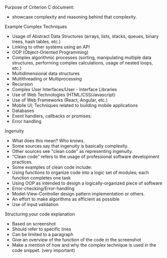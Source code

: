 Purpose of Criterion C document:

- showcase complexity and reasoning behind that complexity.

Example Complex Techniques

- Usage of Abstract Data Structures (arrays, lists, stacks, queues, binary trees, hash tables, etc.)
- Linking to other systems using an API
- OOP (Object-Oriented Programming)
- Complex algorithmic processes (sorting, manipulating multiple data structures, performing complex calculations, usage of nested loops, etc.)
- Multidimensional data structures
- Multithreading or Multiprocessing
- Recursion
- Complex User Interfaces/User - Interface Libraries
- Use of Web Technologies (HTML/CSS/Javascript)
- Use of Web Frameworks (React, Angular, etc.)
- Mobile UI; Techniques related to building mobile applications
- Databases
- Event handlers, callbacks or promises.
- Error handling

Ingenuity

- What does this mean? Who knows.
- Some sources say that ingenuity is basically complexity.
- Other sources see "clean code" as representing ingenuity.
- "Clean code" refers to the usage of professional software development practices.
- Some examples of clean code include:
- Using functions to organize code into a logic set of modules; each function completes one task
- Using OOP as intended to design a logically-organized piece of software
- Error-checking/Error-handling
- Model-View-Controller design pattern implementation or others.
- An effort to make algorithms as efficient as possible
- Use of input validation

Structuring your code explanation

- Based on screenshot
- Should refer to specific lines
- Can be limited to a paragraph
- Give an overview of the function of the code in the screenshot
- Make a mention of how and why the complex technique is used in the code snippet. (very important)
